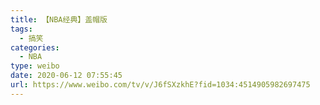 ```yaml
---
title: 【NBA经典】盖帽版
tags:
  - 搞笑
categories:
  - NBA
type: weibo
date: 2020-06-12 07:55:45
url: https://www.weibo.com/tv/v/J6fSXzkhE?fid=1034:4514905982697475
---
```


<!-- more -->